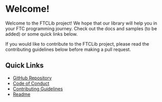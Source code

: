 # Welcome!

Welcome to the FTCLib project! We hope that our library will help you in your FTC programming journey. Check out the docs and samples (to be added) or some quick links below.

If you would like to contribute to the FTCLib project, please read the contributing guidelines below before making a pull request.
## Quick Links

- [GitHub Repository](https://github.com/FTCLib/FTCLib)
- [Code of Conduct](/code_of_conduct.html)
- [Contributing Guidelines](/CONTRIBUTING.html)
- [Readme](/readme.html)
